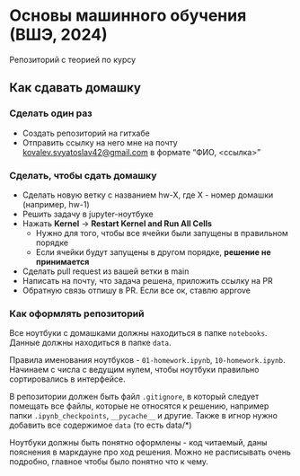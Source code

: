# Основы машинного обучения (ВШЭ, 2024)

Репозиторий с теорией по курсу

## Как сдавать домашку

### Сделать один раз

- Создать репозиторий на гитхабе
- Отправить ссылку на него мне на почту <kovalev.svyatoslav42@gmail.com> в формате “ФИО, <ссылка>”

### Сделать, чтобы сдать домашку

- Сделать новую ветку с названием hw-X, где X - номер домашки (например, hw-1)
- Решить задачу в jupyter-ноутбуке
- Нажать **Kernel** → **Restart Kernel and Run All Cells**
  - Нужно для того, чтобы все ячейки были запущены в правильном порядке
  - Если ячейки будут запущены в другом порядке, **решение не принимается**
- Сделать pull request из вашей ветки в main
- Написать на почту, что задача решена, приложить ссылку на PR
- Обратную связь отпишу в PR. Если все ок, ставлю approve

### Как оформлять репозиторий

Все ноутбуки с домашками должны находиться в папке `notebooks`. Данные должны находиться в папке `data`.

Правила именования ноутбуков - `01-homework.ipynb`, `10-homework.ipynb`. Начинаем с числа с ведущим нулем, чтобы ноутбуки правильно сортировались в интерфейсе.

В репозитории должен быть файл  `.gitignore`, в который следует помещать все файлы, которые не относятся к решению, например папки `.ipynb_checkpoints`, `__pycache__` и другие. Также в игнор нужно добавить все содержимое `data` (то есть data/*)

Ноутбуки должны быть понятно оформлены - код читаемый, даны пояснения в маркдауне про ход решения. Можно не расписывать очень подробно, главное чтобы было понятно что к чему.
